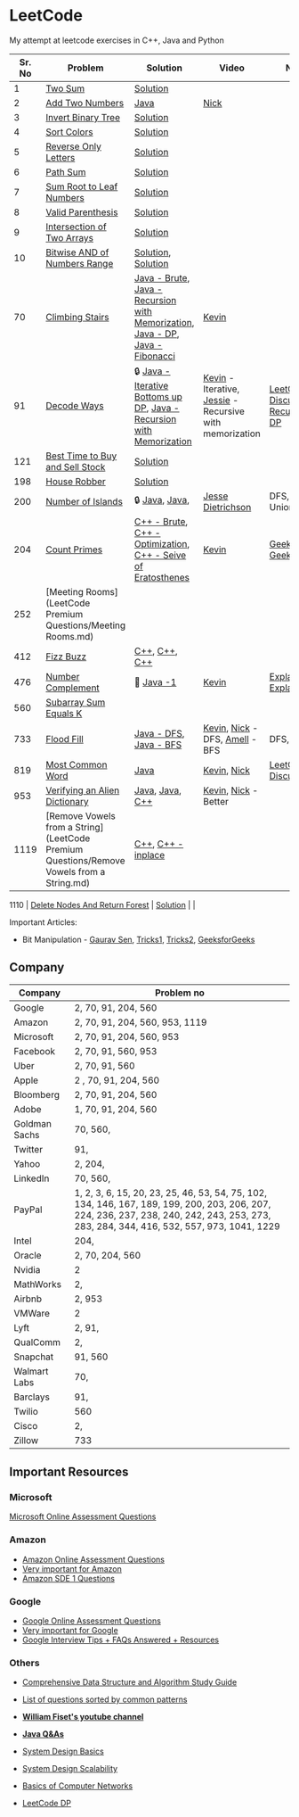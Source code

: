 # LeetCode
My attempt at leetcode exercises in C++, Java and Python

Sr. No | Problem | Solution | Video | Note
---|-------|-------|----|----
1 | [Two Sum](https://leetcode.com/problems/two-sum/) | [Solution](solutions/two_sum.cpp) | |
2 | [Add Two Numbers](https://leetcode.com/problems/add-two-numbers/) | [Java](add_two_numbers.java) | [Nick](https://www.youtube.com/watch?v=aM4Iv7eEr2o) |
3 | [Invert Binary Tree](https://leetcode.com/problems/invert-binary-tree/) | [Solution](solutions/invert_binary_tree.cpp)
4 | [Sort Colors](https://leetcode.com/problems/sort-colors/) | [Solution](solutions/sort_colors.cpp) | |
5 | [Reverse Only Letters](https://leetcode.com/problems/reverse-only-letters/) | [Solution](solutions/reverse_only_letters.cpp)
6 | [Path Sum](https://leetcode.com/problems/path-sum/) | [Solution](solutions/path_sum.cpp) | |
7 | [Sum Root to Leaf Numbers](https://leetcode.com/problems/sum-root-to-leaf-numbers/) | [Solution](solutions/sum_root_to_leaf_numbers.cpp) | |
8 | [Valid Parenthesis](https://leetcode.com/problems/valid-parentheses/) | [Solution](solutions/valid_parenthesis.cpp) | |
9 | [Intersection of Two Arrays](https://leetcode.com/problems/intersection-of-two-arrays/) | [Solution](solutions/intersection_of_two_arrays.cpp) | |
10 | [Bitwise AND of Numbers Range](https://leetcode.com/problems/bitwise-and-of-numbers-range/) | [Solution](solutions/bitwise_AND_of_numbers_range1.cpp), [Solution](solutions/bitwise_AND_of_numbers_range2.cpp) | |
70 | [Climbing Stairs](https://leetcode.com/problems/climbing-stairs/) |[Java - Brute](solutions/climbing_stairs_brute.java), [Java - Recursion with Memorization](solutions/climbing_stairs_recursion_with_memorization.java), [Java - DP](solutions/climbing_stairs_dp.java), [Java - Fibonacci](solutions/climbing_stairs_fibonacci.java) | [Kevin](https://www.youtube.com/watch?v=uHAToNgAPaM)
91 | [Decode Ways](https://leetcode.com/problems/decode-ways/) | :lock: [Java - Iterative Bottoms up DP](decode_ways_iterative.java), [Java - Recursion with Memorization](decode_ways_recursion.java)| [Kevin](https://www.youtube.com/watch?v=cQX3yHS0cLo) - Iterative, [Jessie](https://www.youtube.com/watch?v=YcJTyrG3bZs) - Recursive with memorization | [LeetCode Discuss Recursive to DP](https://leetcode.com/problems/decode-ways/discuss/30451/Evolve-from-recursion-to-dp)
121 | [Best Time to Buy and Sell Stock](https://leetcode.com/problems/best-time-to-buy-and-sell-stock/)| [Solution](solutions/best_time_to_buy_and_sell_stocks.cpp) | |
198 | [House Robber](https://leetcode.com/problems/house-robber/) | [Solution](solutions/house_robber.cpp) | | 
200 | [Number of Islands](https://leetcode.com/problems/number-of-islands/) | :lock: [Java](solutions/number_of_islands_dfs.java), [Java](),  | [Jesse Dietrichson](https://www.youtube.com/watch?v=WRxGI8TeckU&t=617s) | DFS, BFS, Union
204 | [Count Primes](https://leetcode.com/problems/count-primes/) | [C++ - Brute](solutions/count_primes_brute.cpp), [C++ - Optimization](solutions/count_primes_optimization.cpp), [C++ - Seive of Eratosthenes](solutions/count_primes_seive.cpp) | [Kevin](https://www.youtube.com/watch?v=UMVa5fRKC8I) | [Geek for Geeks](https://www.geeksforgeeks.org/print-all-prime-numbers-less-than-or-equal-to-n/)
252| [Meeting Rooms](LeetCode Premium Questions/Meeting Rooms.md) |  
412 | [Fizz Buzz](https://leetcode.com/problems/fizz-buzz/) | [C++](solutions/fizz_buzz1.cpp), [C++](solutions/fizz_buzz2.cpp), [C++](solutions/fizz_buzz3.cpp) | |
476 | [Number Complement](https://leetcode.com/problems/number-complement/) | :no_entry_sign: [Java -1 ](solutions/number_complement.java) | [Kevin](https://www.youtube.com/watch?v=oURSuMY4zSc&list=PLi9RQVmJD2fbO1vqQO7SToUIxzZi-Gb8m) | [Explaination](https://leetcode.com/problems/number-complement/discuss/158120/DETAILED-EXPLANATION-Java-XOR-Method-Easy-To-Understand), [Explaination](https://leetcode.com/problems/number-complement/discuss/175469/Easy-Java-solution-with-comments-to-explain-the-thought-process)
560 | [Subarray Sum Equals K](https://leetcode.com/problems/subarray-sum-equals-k/) | []() | []()
733 | [Flood Fill](https://leetcode.com/problems/flood-fill/) | [Java - DFS](solutions/flood_fill_dfs.java), [Java - BFS](solutions/flood_fill_bfs.java) | [Kevin](https://www.youtube.com/watch?v=TClRuEZ-uDg&list=PLi9RQVmJD2fY_-QarOPWzUepqEkHda2UY), [Nick](https://www.youtube.com/watch?v=aehEcTEPtCs) - DFS, [Amell](https://www.youtube.com/watch?v=4yZwczAHRto) - BFS | DFS, BFS
819 | [Most Common Word](https://leetcode.com/problems/most-common-word/) | [Java](most_common_word.java) | [Kevin](https://www.youtube.com/watch?v=q2v5nik5vwU), [Nick](https://www.youtube.com/watch?v=qbEtfHjAI8A) | [LeetCode Discuss](https://leetcode.com/problems/most-common-word/discuss/123854/C%2B%2BJavaPython-Easy-Solution-with-Explanation)
953 | [Verifying an Alien Dictionary](https://leetcode.com/problems/verifying-an-alien-dictionary/) | [Java](solutions/verifying_an_alien_dictionary.java), [Java](solutions/verifying_an_alien_dictionary_modular.java), [C++](solutions/verifying_an_alien_dictionary.cpp) | [Kevin](https://www.youtube.com/watch?v=jZBnFxIe4Y8), [Nick](https://www.youtube.com/watch?time_continue=649&v=qSbJZWENtX4&feature=emb_logo) - Better | 
1119 | [Remove Vowels from a String](LeetCode Premium Questions/Remove Vowels from a String.md) | [C++](remove_vowels_from_a_string.cpp), [C++ - inplace](remove_vowels_from_a_string_inplace.cpp)

1110 | [Delete Nodes And Return Forest](https://leetcode.com/problems/delete-nodes-and-return-forest/) | [Solution]() | |

Important Articles:

- Bit Manipulation - [Gaurav Sen](https://www.youtube.com/watch?v=JqxgC5zcdEw), [Tricks1](http://graphics.stanford.edu/~seander/bithacks.html), [Tricks2](https://leetcode.com/problems/sum-of-two-integers/discuss/84278/A-summary%3A-how-to-use-bit-manipulation-to-solve-problems-easily-and-efficiently), [GeeksforGeeks](https://www.geeksforgeeks.org/bitwise-operators-in-c-cpp/)

## Company

Company | Problem no
----|---------
Google | 2, 70, 91, 204, 560
Amazon | 2, 70, 91, 204, 560, 953, 1119
Microsoft | 2, 70, 91, 204, 560, 953
Facebook | 2, 70, 91, 560, 953
Uber | 2, 70, 91, 560
Apple |2 , 70, 91, 204, 560
Bloomberg | 2, 70, 91, 204, 560
Adobe | 1, 70, 91, 204, 560
Goldman Sachs | 70, 560, 
Twitter | 91, 
Yahoo | 2, 204,
LinkedIn | 70, 560, 
PayPal | 1, 2, 3, 6, 15, 20, 23, 25, 46, 53, 54, 75, 102, 134, 146, 167, 189, 199, 200, 203, 206, 207, 224, 236, 237, 238, 240, 242, 243, 253, 273, 283, 284, 344, 416, 532, 557, 973, 1041, 1229
Intel | 204,
Oracle | 2, 70, 204, 560
Nvidia | 2
MathWorks | 2, 
Airbnb | 2, 953
VMWare | 2
Lyft | 2, 91, 
QualComm | 2, 
Snapchat | 91, 560
Walmart Labs | 70, 
Barclays | 91, 
Twilio | 560
Cisco | 2, 
Zillow | 733

## Important Resources

### Microsoft

[Microsoft Online Assessment Questions](https://leetcode.com/discuss/interview-question/398023/Microsoft-Online-Assessment-Questions)

### Amazon

- [Amazon Online Assessment Questions](https://leetcode.com/discuss/interview-question/344650/Amazon-Online-Assessment-Questions)
- [Very important for Amazon](https://leetcode.com/discuss/interview-question/455991/I-got-an-offer-from-Amazon-(SDE-I)-and-Google-(L3)-here's-my-thoughts%3A)
- [Amazon SDE 1 Questions](https://leetcode.com/discuss/interview-question/488887/Amazon-Final-Interview-Questions-or-SDE1)

### Google

- [Google Online Assessment Questions](https://leetcode.com/discuss/interview-question/352460/Google-Online-Assessment-Questions)
- [Very important for Google](https://leetcode.com/discuss/interview-question/469325/Google-or-Recruiter-Phone-or-Algorithms-and-Complexity)
- [Google Interview Tips + FAQs Answered + Resources](https://leetcode.com/discuss/career/449744/Google-Interview-Tips-%2B-FAQs-Answered-%2B-Resources)

### Others

- [Comprehensive Data Structure and Algorithm Study Guide](https://leetcode.com/discuss/general-discussion/494279/comprehensive-data-structure-and-algorithm-study-guide)
- [List of questions sorted by common patterns](https://leetcode.com/discuss/career/448285/List-of-questions-sorted-by-common-patterns.)

- **[William Fiset's youtube channel](https://www.youtube.com/channel/UCD8yeTczadqdARzQUp29PJw)**
- **[Java Q&As](http://www.developersbook.com/corejava/interview-questions/corejava-interview-questions-faqs.php)**

- [System Design Basics](https://github.com/donnemartin/system-design-primer)
- [System Design Scalability](https://github.com/binhnguyennus/awesome-scalability)
- [Basics of Computer Networks](https://hpbn.co/)
- [LeetCode DP](https://leetcode.com/discuss/general-discussion/458695/Dynamic-Programming-Patterns#Minimum-(Maximum)-Path-to-Reach-a-Target)
